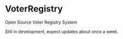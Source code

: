 # VoterRegistry
Open Source Voter Registry System

Still in development, expect updates about once a week.
